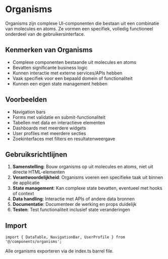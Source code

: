 # Organisms

Organisms zijn complexe UI-componenten die bestaan uit een combinatie van molecules en atoms. Ze vormen een specifiek, volledig functioneel onderdeel van de gebruikersinterface.

## Kenmerken van Organisms

- Complexe componenten bestaande uit molecules en atoms
- Bevatten significante business logic
- Kunnen interactie met externe services/APIs hebben
- Vaak specifiek voor een bepaald domein of functionaliteit
- Kunnen een eigen state management hebben

## Voorbeelden

- Navigation bars
- Forms met validatie en submit-functionaliteit
- Tabellen met data en interactieve elementen
- Dashboards met meerdere widgets
- User profiles met meerdere secties
- Zoekinterfaces met filters en resultatenweergave

## Gebruiksrichtlijnen

1. **Samenstelling**: Bouw organisms op uit molecules en atoms, niet uit directe HTML-elementen
2. **Verantwoordelijkheid**: Organisms voeren een specifieke taak uit binnen de applicatie
3. **State management**: Kan complexe state bevatten, eventueel met hooks of context
4. **Data handling**: Interactie met APIs of andere data bronnen
5. **Documentatie**: Documenteer de werking en props duidelijk
6. **Testen**: Test functionaliteit inclusief state veranderingen

## Import

```tsx
import { DataTable, NavigationBar, UserProfile } from '@/components/organisms';
```

Alle organisms exporteren via de index.ts barrel file.

